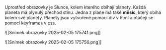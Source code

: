 Uprostřed obrazovky je Slunce, kolem kterého obíhají planety. Každá planeta má plynulý přechod stínu. Jedna z plane má také **měsíc**, který obíhá kolem své planety.  Planety jsou vytvořené pomocí div v html a otáčejí se pomocí keyframes v css.

![[Snímek obrazovky 2025-02-05 175741.png]]

![[Snímek obrazovky 2025-02-05 175756.png]]

